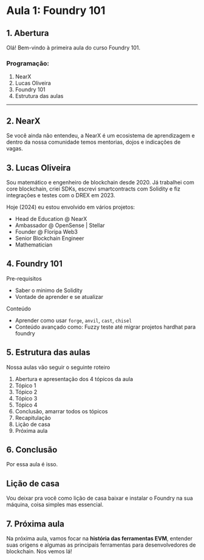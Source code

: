 # Aula 1: **Foundry 101**

## 1. Abertura

Olá! Bem-vindo à primeira aula do curso Foundry 101.

### Programação:

1. NearX
2. Lucas Oliveira
3. Foundry 101
4. Estrutura das aulas

---

## 2. NearX

Se você ainda não entendeu, a NearX é um ecosistema de aprendizagem e dentro da nossa comunidade temos mentorias, dojos e indicações de vagas.

## 3. Lucas Oliveira

Sou matemático e engenheiro de blockchain desde 2020.
Já trabalhei com core blockchain, criei SDKs, escrevi smartcontracts com Solidity e fiz integrações e testes com o DREX em 2023.

Hoje (2024) eu estou envolvido em vários projetos:

- Head de Education @ NearX
- Ambassador @ OpenSense | Stellar
- Founder @ Floripa Web3
- Senior Blockchain Engineer
- Mathematician

## 4. Foundry 101

Pre-requisitos

- Saber o minimo de Solidity
- Vontade de aprender e se atualizar

Conteúdo

- Aprender como usar `forge`, `anvil`, `cast`, `chisel`
- Conteúdo avançado como: Fuzzy teste até migrar projetos hardhat para foundry

## 5. Estrutura das aulas

Nossa aulas vão seguir o seguinte roteiro

1. Abertura e apresentação dos 4 tópicos da aula
2. Tópico 1
3. Tópico 2
4. Tópico 3
5. Tópico 4
6. Conclusão, amarrar todos os tópicos
7. Recapitulação
8. Lição de casa
9. Próxima aula

## 6. Conclusão

Por essa aula é isso.

## Lição de casa

Vou deixar pra você como lição de casa baixar e instalar o Foundry na sua máquina, coisa simples mas essencial.

## 7. Próxima aula

Na próxima aula, vamos focar na **história das ferramentas EVM**, entender suas origens e algumas as principais ferramentas para desenvolvedores de blockchain. Nos vemos lá!
